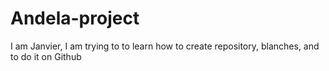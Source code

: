 # Andela-project
I am Janvier, I am trying to to learn how to create repository, blanches, and to do it on Github
